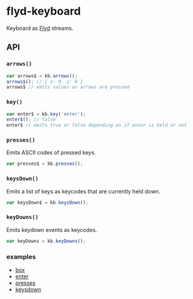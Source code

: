 # flyd-keyboard

Keyboard as [Flyd](https://github.com/paldepind/flyd) streams.

## API

### `arrows()`

```js
var arrows$ = kb.arrows();
arrows$(); // { x: 0, y: 0 }
arrows$ // emits values as arrows are pressed
```

### `key()`

```js
var enter$ = kb.key('enter');
enter$(); // false
enter$ // emits true or false depending on if enter is held or not
```

### `presses()`

Emits ASCII codes of pressed keys.

```js
var presses$ = kb.presses();
```

### `keysDown()`

Emits a list of keys as keycodes that are currently held down.

```js
var keysDown$ = kb.keysDown();
```

### `keyDowns()`

Emits keydown events as keycodes.

```js
var keyDowns = kb.keyDowns();
```

### examples

- [box](http://raine.github.io/flyd-keyboard/box)
- [enter](http://raine.github.io/flyd-keyboard/enter)
- [presses](http://raine.github.io/flyd-keyboard/presses)
- [keysdown](http://raine.github.io/flyd-keyboard/keysdown)
